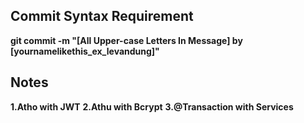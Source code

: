 ## Commit Syntax Requirement
**git commit -m "[All Upper-case Letters In Message] by [yournamelikethis_ex_levandung]"**

## Notes
**1.Atho with JWT**
**2.Athu with Bcrypt**
**3.@Transaction with Services**

